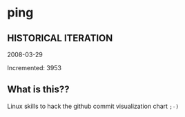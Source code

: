 # ping

## HISTORICAL ITERATION
2008-03-29

Incremented: 3953

## What is this?? 
Linux skills to hack the github commit visualization chart `;-)`
